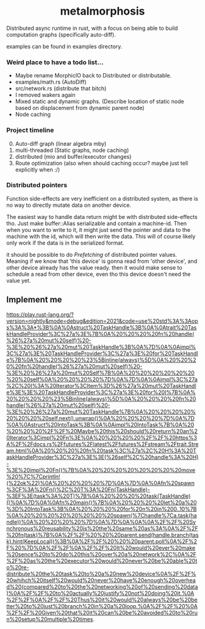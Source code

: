 <div align="center">
<h1> metalmorphosis </h1>
</div>

Distributed async runtime in rust, with a focus on being able to build computation graphs (specifically auto-diff).

examples can be found in examples directory.

### Weird place to have a todo list...
- Maybe rename MorphicIO back to Distributed or distributable.
- examples/math.rs (AutoDiff)
- src/network.rs (distribute that bitch)
- I removed wakers again
- Mixed static and dynamic graphs. (Describe location of static node based on displacement from dynamic parent node)
- Node caching

### Project timeline
0. Auto-diff graph (linear algebra mby)
1. multi-threaded (Static graphs, node caching)
2. distributed (mio and buffer/executor changes)
3. Route optimization (also when should caching occur? maybe just tell explicitly when :/)

### Distributed pointers
Function side-effects are very inefficient on a distributed system,
as there is no way to directly mutate data on another device.

The easiest way to handle data return might be with distributed side-effects tho.
Just make buffer::Alias serializable and contain a machine-id.
Then when you want to write to it, it might just send the pointer and data to the machine with the id,
which will then write the data.
This will of course likely only work if the data is in the serialized format.

it should be possible to do *Prefetching* of distributed pointer values.
Meaning if we know that 'this device' is gonna read from 'other device',
and other device already has the value ready.
then it would make sense to schedule a read from other device,
even tho this device doesn't need the value yet.

## Implement me
https://play.rust-lang.org/?version=nightly&mode=debug&edition=2021&code=use%20std%3A%3Aops%3A%3A*%3B%0A%0Astruct%20TaskHandle%3B%0A%0Atrait%20TaskHandleProvider%3C%27a%3E%7B%0A%20%20%20%20fn%20handle(%26%27a%20mut%20self)%20-%3E%20%26%27a%20mut%20TaskHandle%3B%0A%7D%0A%0Aimpl%3C%27a%3E%20TaskHandleProvider%3C%27a%3E%20for%20TaskHandle%7B%0A%20%20%20%20%23%5Binline(always)%5D%0A%20%20%20%20fn%20handle(%26%27a%20mut%20self)%20-%3E%20%26%27a%20mut%20Self%7B%0A%20%20%20%20%20%20%20%20self%0A%20%20%20%20%7D%0A%7D%0A%0Aimpl%3C%27a%2C%20I%3A%20Iterator%3CItem%3D%26%27a%20mut%20TaskHandle%3E%3E%20TaskHandleProvider%3C%27a%3E%20for%20I%7B%0A%20%20%20%20%23%5Binline(always)%5D%0A%20%20%20%20fn%20handle(%26%27a%20mut%20self)%20-%3E%20%26%27a%20mut%20TaskHandle%7B%0A%20%20%20%20%20%20%20%20self.next().unwrap()%0A%20%20%20%20%7D%0A%7D%0A%0Astruct%20IntoTask%3B%0A%0Aimpl%20IntoTask%7B%0A%20%20%20%20%2F%2F%20Maybe%20this%20should%20return%20an%20Iterator%3Cimpl%20Fn%3E%0A%20%20%20%20%2F%2F%20https%3A%2F%2Fdocs.rs%2Ffutures%2Flatest%2Ffutures%2Fstream%2Ftrait.Stream.html%0A%20%20%20%20fn%20task%3C%27a%2C%20H%3A%20TaskHandleProvider%3C%27a%3E%3E(%26self%2C%20handle%3A%20H)-%3E%20impl%20Fn()%7B%0A%20%20%20%20%20%20%20%20move%20%7C%7Cprintln!(%22ok%22)%0A%20%20%20%20%7D%0A%7D%0A%0Afn%20spawn%3CF%3A%20Fn()%2C%20T%3A%20Fn(TaskHandle)-%3EF%3E(task%3A%20T)%7B%0A%20%20%20%20task(TaskHandle)()%0A%7D%0A%0Afn%20main()%7B%0A%20%20%20%20let%20a%20%3D%20IntoTask%3B%0A%20%20%20%20for%20n%20in%200..10%7B%0A%20%20%20%20%20%20%20%20spawn(%7Chandle%7Ca.task(handle))%0A%20%20%20%20%7D%0A%7D%0A%0A%0A%2F%2F%20Synchronous%20reusability%20is%20the%20same%20as%3A%0A%2F%2F%20fn(task)%7B%0A%2F%2F%20%20%20parent.send(handle.branch(task).hint(KeepLocal))%3B%0A%2F%2F%20%20%20parent.poll%0A%2F%2F%20%7D%0A%2F%2F%0A%2F%2F%20It%20would%20ever%20make%20sence%20to%20do%20this%20over%20a%20network%2C%0A%2F%2F%20as%20the%20executor%20would%20never%20be%20able%20to%20re-distribute%20the%20task%20to%20a%20new%20device%0A%2F%2F%20whihch%20itself%20would%20never%20have%20enough%20overhead%20(compared%20to%20the%20networking%20of%20sending%20data)%0A%2F%2F%20to%20actually%20justify%20not%20doing%20it.%0A%2F%2F%0A%2F%2F%20Thus%20it%20would%20always%20be%20better%20to%20just%20branch%20in%20a%20loop.%0A%2F%2F%20%0A%2F%2F%20Given%20that%20it%20can%20be%20avoided%20to%20run%20setup%20multiple%20times.
